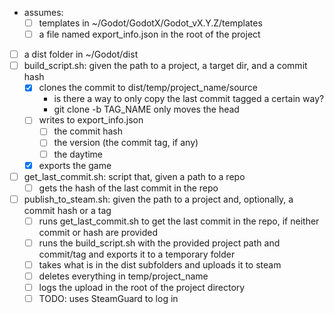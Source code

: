 - assumes:
	- [ ] templates in ~/Godot/GodotX/Godot_vX.Y.Z/templates
	- [ ] a file named export_info.json in the root of the project
- [ ] a dist folder in ~/Godot/dist
- [ ] build_script.sh: given the path to a project, a target dir, and a commit hash
	- [x] clones the commit to dist/temp/project_name/source
		- is there a way to only copy the last commit tagged a certain way?
		- git clone -b TAG_NAME only moves the head
	- [ ] writes to export_info.json
		- [ ] the commit hash
		- [ ] the version (the commit tag, if any) 
		- [ ] the daytime
	- [x] exports the game
- [ ] get_last_commit.sh: script that, given a path to a repo
	- [ ] gets the hash of the last commit in the repo
- [ ] publish_to_steam.sh: given the path to a project and, optionally, a commit hash or a tag
	- [ ] runs get_last_commit.sh to get the last commit in the repo, if neither commit or hash are provided
	- [ ] runs the build_script.sh with the provided project path and commit/tag and exports it to a temporary folder
	- [ ] takes what is in the dist subfolders and uploads it to steam
	- [ ] deletes everything in temp/project_name
	- [ ] logs the upload in the root of the project directory
	- [ ] TODO: uses SteamGuard to log in